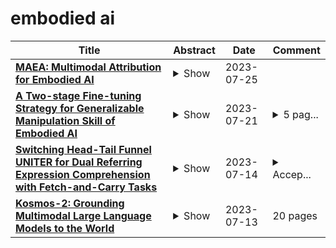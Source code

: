 # embodied ai

| **Title** | **Abstract** | **Date** | **Comment** |
| --- | --- | --- | --- |
| **[MAEA: Multimodal Attribution for Embodied AI](http://arxiv.org/abs/2307.13850v1)** | <details><summary>Show</summary><p>Understanding multimodal perception for embodied AI is an open question because such inputs may contain highly complementary as well as redundant information for the task. A relevant direction for multimodal policies is understanding the global trends of each modality at the fusion layer. To this end, we disentangle the attributions for visual, language, and previous action inputs across different policies trained on the ALFRED dataset. Attribution analysis can be utilized to rank and group the failure scenarios, investigate modeling and dataset biases, and critically analyze multimodal EAI policies for robustness and user trust before deployment. We present MAEA, a framework to compute global attributions per modality of any differentiable policy. In addition, we show how attributions enable lower-level behavior analysis in EAI policies for language and visual attributions.</p></details> | 2023-07-25 |  |
| **[A Two-stage Fine-tuning Strategy for Generalizable Manipulation Skill of Embodied AI](http://arxiv.org/abs/2307.11343v1)** | <details><summary>Show</summary><p>The advent of Chat-GPT has led to a surge of interest in Embodied AI. However, many existing Embodied AI models heavily rely on massive interactions with training environments, which may not be practical in real-world situations. To this end, the Maniskill2 has introduced a full-physics simulation benchmark for manipulating various 3D objects. This benchmark enables agents to be trained using diverse datasets of demonstrations and evaluates their ability to generalize to unseen scenarios in testing environments. In this paper, we propose a novel two-stage fine-tuning strategy that aims to further enhance the generalization capability of our model based on the Maniskill2 benchmark. Through extensive experiments, we demonstrate the effectiveness of our approach by achieving the 1st prize in all three tracks of the ManiSkill2 Challenge. Our findings highlight the potential of our method to improve the generalization abilities of Embodied AI models and pave the way for their ractical applications in real-world scenarios. All codes and models of our solution is available at https://github.com/xtli12/GXU-LIPE.git</p></details> | 2023-07-21 | <details><summary>5 pag...</summary><p>5 pages, 2 figures, 5 tables, accept by Robotics: Science and Systems 2023 - Workshop Interdisciplinary Exploration of Generalizable Manipulation Policy Learning:Paradigms and Debates</p></details> |
| **[Switching Head-Tail Funnel UNITER for Dual Referring Expression Comprehension with Fetch-and-Carry Tasks](http://arxiv.org/abs/2307.07166v1)** | <details><summary>Show</summary><p>This paper describes a domestic service robot (DSR) that fetches everyday objects and carries them to specified destinations according to free-form natural language instructions. Given an instruction such as "Move the bottle on the left side of the plate to the empty chair," the DSR is expected to identify the bottle and the chair from multiple candidates in the environment and carry the target object to the destination. Most of the existing multimodal language understanding methods are impractical in terms of computational complexity because they require inferences for all combinations of target object candidates and destination candidates. We propose Switching Head-Tail Funnel UNITER, which solves the task by predicting the target object and the destination individually using a single model. Our method is validated on a newly-built dataset consisting of object manipulation instructions and semi photo-realistic images captured in a standard Embodied AI simulator. The results show that our method outperforms the baseline method in terms of language comprehension accuracy. Furthermore, we conduct physical experiments in which a DSR delivers standardized everyday objects in a standardized domestic environment as requested by instructions with referring expressions. The experimental results show that the object grasping and placing actions are achieved with success rates of more than 90%.</p></details> | 2023-07-14 | <details><summary>Accep...</summary><p>Accepted for presentation at IROS2023</p></details> |
| **[Kosmos-2: Grounding Multimodal Large Language Models to the World](http://arxiv.org/abs/2306.14824v3)** | <details><summary>Show</summary><p>We introduce Kosmos-2, a Multimodal Large Language Model (MLLM), enabling new capabilities of perceiving object descriptions (e.g., bounding boxes) and grounding text to the visual world. Specifically, we represent refer expressions as links in Markdown, i.e., ``[text span](bounding boxes)'', where object descriptions are sequences of location tokens. Together with multimodal corpora, we construct large-scale data of grounded image-text pairs (called GrIT) to train the model. In addition to the existing capabilities of MLLMs (e.g., perceiving general modalities, following instructions, and performing in-context learning), Kosmos-2 integrates the grounding capability into downstream applications. We evaluate Kosmos-2 on a wide range of tasks, including (i) multimodal grounding, such as referring expression comprehension, and phrase grounding, (ii) multimodal referring, such as referring expression generation, (iii) perception-language tasks, and (iv) language understanding and generation. This work lays out the foundation for the development of Embodiment AI and sheds light on the big convergence of language, multimodal perception, action, and world modeling, which is a key step toward artificial general intelligence. Code and pretrained models are available at https://aka.ms/kosmos-2.</p></details> | 2023-07-13 | 20 pages |